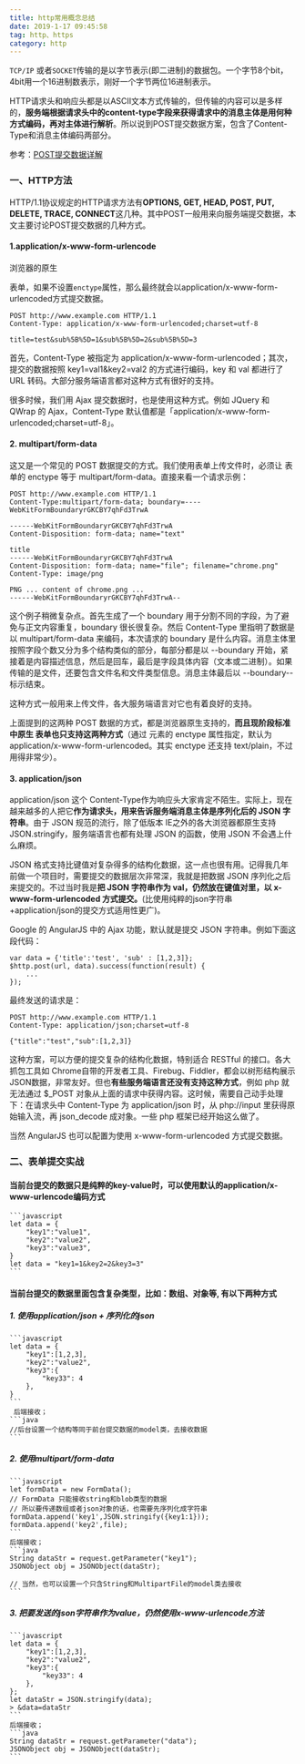 ```yaml
---
title: http常用概念总结
date: 2019-1-17 09:45:58
tag: http、https
category: http
---
```

`TCP/IP` 或者`SOCKET`传输的是以字节表示(即二进制)的数据包。一个字节8个bit，4bit用一个16进制数表示，刚好一个字节两位16进制表示。

HTTP请求头和响应头都是以ASCII文本方式传输的，但传输的内容可以是多样的，**服务端根据请求头中的content-type字段来获得请求中的消息主体是用何种方式编码，再对主体进行解析**。所以说到POST提交数据方案，包含了Content-Type和消息主体编码两部分。

参考：[POST提交数据详解](https://imququ.com/post/four-ways-to-post-data-in-http.html)

### 一、HTTP方法
HTTP/1.1协议规定的HTTP请求方法有**OPTIONS, GET, HEAD, POST, PUT, DELETE, TRACE, CONNECT**这几种。其中POST一般用来向服务端提交数据，本文主要讨论POST提交数据的几种方式。

#### 1.application/x-www-form-urlencode
浏览器的原生<form>表单，如果不设置`enctype`属性，那么最终就会以application/x-www-form-urlencoded方式提交数据。
```
POST http://www.example.com HTTP/1.1
Content-Type: application/x-www-form-urlencoded;charset=utf-8

title=test&sub%5B%5D=1&sub%5B%5D=2&sub%5B%5D=3
```
首先，Content-Type 被指定为 application/x-www-form-urlencoded；其次，提交的数据按照 key1=val1&key2=val2 的方式进行编码，key 和 val 都进行了 URL 转码。大部分服务端语言都对这种方式有很好的支持。

很多时候，我们用 Ajax 提交数据时，也是使用这种方式。例如 JQuery 和 QWrap 的 Ajax，Content-Type 默认值都是「application/x-www-form-urlencoded;charset=utf-8」。

#### 2. multipart/form-data
这又是一个常见的 POST 数据提交的方式。我们使用表单上传文件时，必须让 <form> 表单的 enctype 等于 multipart/form-data。直接来看一个请求示例：

```
POST http://www.example.com HTTP/1.1
Content-Type:multipart/form-data; boundary=----WebKitFormBoundaryrGKCBY7qhFd3TrwA

------WebKitFormBoundaryrGKCBY7qhFd3TrwA
Content-Disposition: form-data; name="text"

title
------WebKitFormBoundaryrGKCBY7qhFd3TrwA
Content-Disposition: form-data; name="file"; filename="chrome.png"
Content-Type: image/png

PNG ... content of chrome.png ...
------WebKitFormBoundaryrGKCBY7qhFd3TrwA--
```
这个例子稍微复杂点。首先生成了一个 boundary 用于分割不同的字段，为了避免与正文内容重复，boundary 很长很复杂。然后 Content-Type 里指明了数据是以 multipart/form-data 来编码，本次请求的 boundary 是什么内容。消息主体里按照字段个数又分为多个结构类似的部分，每部分都是以 --boundary 开始，紧接着是内容描述信息，然后是回车，最后是字段具体内容（文本或二进制）。如果传输的是文件，还要包含文件名和文件类型信息。消息主体最后以 --boundary-- 标示结束。

这种方式一般用来上传文件，各大服务端语言对它也有着良好的支持。

上面提到的这两种 POST 数据的方式，都是浏览器原生支持的，**而且现阶段标准中原生 <form> 表单也只支持这两种方式**（通过 <form> 元素的 enctype 属性指定，默认为 application/x-www-form-urlencoded。其实 enctype 还支持 text/plain，不过用得非常少）。

#### 3. application/json
application/json 这个 Content-Type作为响应头大家肯定不陌生。实际上，现在越来越多的人把它**作为请求头，用来告诉服务端消息主体是序列化后的 JSON 字符串**。由于 JSON 规范的流行，除了低版本 IE之外的各大浏览器都原生支持 JSON.stringify，服务端语言也都有处理 JSON 的函数，使用 JSON 不会遇上什么麻烦。

JSON 格式支持比键值对复杂得多的结构化数据，这一点也很有用。记得我几年前做一个项目时，需要提交的数据层次非常深，我就是把数据 JSON 序列化之后来提交的。不过当时我是**把 JSON 字符串作为 val，仍然放在键值对里，以 x-www-form-urlencoded 方式提交。**(比使用纯粹的json字符串+application/json的提交方式适用性更广)。

Google 的 AngularJS 中的 Ajax 功能，默认就是提交 JSON 字符串。例如下面这段代码：

```
var data = {'title':'test', 'sub' : [1,2,3]};
$http.post(url, data).success(function(result) {
    ...
});
```
最终发送的请求是：

```
POST http://www.example.com HTTP/1.1 
Content-Type: application/json;charset=utf-8

{"title":"test","sub":[1,2,3]}
```
这种方案，可以方便的提交复杂的结构化数据，特别适合 RESTful 的接口。各大抓包工具如 Chrome自带的开发者工具、Firebug、Fiddler，都会以树形结构展示 JSON数据，非常友好。但也**有些服务端语言还没有支持这种方式**，例如 php 就无法通过 $\_POST 对象从上面的请求中获得内容。这时候，需要自己动手处理下：在请求头中 Content-Type 为 application/json 时，从 php://input 里获得原始输入流，再 json_decode 成对象。一些 php 框架已经开始这么做了。

当然 AngularJS 也可以配置为使用 x-www-form-urlencoded 方式提交数据。

### 二、表单提交实战
#### 当前台提交的数据只是纯粹的key-value时，可以使用默认的application/x-www-urlencode编码方式
    ```javascript
    let data = {
        "key1":"value1",
        "key2":"value2",
        "key3":"value3",
    }
    let data = "key1=1&key2=2&key3=3"
    ```
#### 当前台提交的数据里面包含复杂类型，比如：数组、对象等, 有以下两种方式
##### 1. 使用application/json + 序列化的json
    ```javascript
    let data = {
        "key1":[1,2,3],
        "key2":"value2",
        "key3":{
            "key33": 4
        },
    }
    ```
     后端接收；
    ```java
    //后台设置一个结构等同于前台提交数据的model类，去接收数据
    ```
##### 2. 使用multipart/form-data
    ```javascript
    let formData = new FormData();
    // FormData 只能接收string和blob类型的数据
    // 所以要传递数组或者json对象的话，也需要先序列化成字符串
    formData.append('key1',JSON.stringify({key1:1}));
    formData.append('key2',file);
    ```
    后端接收；
    ```java
    String dataStr = request.getParameter("key1");
    JSONObject obj = JSONObject(dataStr);
    
    // 当然，也可以设置一个只含String和MultipartFile的model类去接收
    ```
##### 3. 把要发送的json**字符串**作为value，仍然使用x-www-urlencode方法
    ```javascript
    let data = {
        "key1":[1,2,3],
        "key2":"value2",
        "key3":{
            "key33": 4
        },
    };
    let dataStr = JSON.stringify(data);
    > &data=dataStr
    ```
    后端接收；
    ```java
    String dataStr = request.getParameter("data");
    JSONObject obj = JSONObject(dataStr);
    ```
